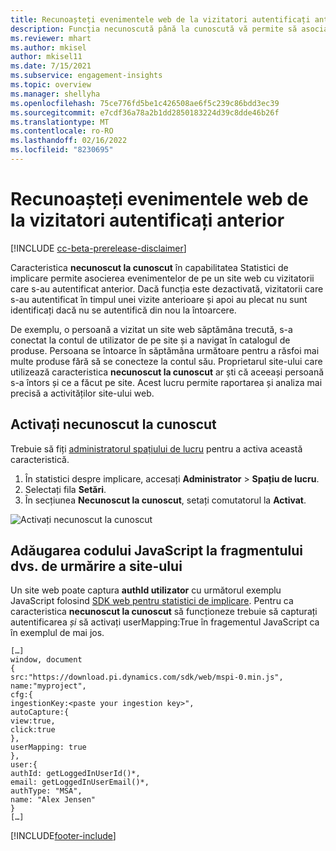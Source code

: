 ```yaml
---
title: Recunoașteți evenimentele web de la vizitatori autentificați anterior cu necunoscut până la cunoscut
description: Funcția necunoscută până la cunoscută vă permite să asociați evenimentele de pe un site web cu vizitatorii care s-au autentificat anterior.
ms.reviewer: mhart
ms.author: mkisel
author: mkisel11
ms.date: 7/15/2021
ms.subservice: engagement-insights
ms.topic: overview
ms.manager: shellyha
ms.openlocfilehash: 75ce776fd5be1c426508ae6f5c239c86bdd3ec39
ms.sourcegitcommit: e7cdf36a78a2b1dd2850183224d39c8dde46b26f
ms.translationtype: MT
ms.contentlocale: ro-RO
ms.lasthandoff: 02/16/2022
ms.locfileid: "8230695"
---
```

# <a name="recognize-web-events-from-previously-authenticated-visitors"></a>Recunoașteți evenimentele web de la vizitatori autentificați anterior

[!INCLUDE [cc-beta-prerelease-disclaimer](includes/cc-beta-prerelease-disclaimer.md)]

Caracteristica **necunoscut la cunoscut** în capabilitatea Statistici de implicare permite asocierea evenimentelor de pe un site web cu vizitatorii care s-au autentificat anterior. Dacă funcția este dezactivată, vizitatorii care s-au autentificat în timpul unei vizite anterioare și apoi au plecat nu sunt identificați dacă nu se autentifică din nou la întoarcere. 

De exemplu, o persoană a vizitat un site web săptămâna trecută, s-a conectat la contul de utilizator de pe site și a navigat în catalogul de produse. Persoana se întoarce în săptămâna următoare pentru a răsfoi mai multe produse fără să se conecteze la contul său. Proprietarul site-ului care utilizează caracteristica **necunoscut la cunoscut** ar ști că aceeași persoană s-a întors și ce a făcut pe site. Acest lucru permite raportarea și analiza mai precisă a activităților site-ului web.

## <a name="enable-unknown-to-known"></a>Activați necunoscut la cunoscut

Trebuie să fiți [administratorul spațiului de lucru](user-roles.md) pentru a activa această caracteristică. 

1. În statistici despre implicare, accesați **Administrator** > **Spațiu de lucru**. 
2. Selectați fila **Setări**.
3. În secțiunea **Necunoscut la cunoscut**, setați comutatorul la **Activat**.

![Activați necunoscut la cunoscut](media/U2Ktoggle.png "Activați necunoscut la cunoscut")

## <a name="adding-javascript-code-to-your-sites-tracking-snippet"></a>Adăugarea codului JavaScript la fragmentului dvs. de urmărire a site-ului

Un site web poate captura **authId utilizator** cu următorul exemplu JavaScript folosind [SDK web pentru statistici de implicare](advanced-SDK-implementation.md). Pentru ca caracteristica **necunoscut la cunoscut** să funcționeze trebuie să capturați autentificarea *și* să activați userMapping:True în fragementul JavaScript ca în exemplul de mai jos.

```
[…]
window, document
{
src:"https://download.pi.dynamics.com/sdk/web/mspi-0.min.js",
name:"myproject",
cfg:{
ingestionKey:<paste your ingestion key>",
autoCapture:{
view:true,
click:true
},
userMapping: true
},
user:{
authId: getLoggedInUserId()*,
email: getLoggedInUserEmail()*,
authType: "MSA",
name: "Alex Jensen"
}
[…]
```

[!INCLUDE[footer-include](../includes/footer-banner.md)]
